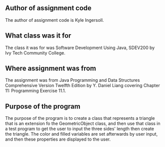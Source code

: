 ## Author of assignment code
The author of assignment code is Kyle Ingersoll.

## What class was it for 
The class it was for was Software Development Using Java, SDEV200 by Ivy Tech Community College.

## Where assignment was from
The assignment was from Java Programming and Data Structures Comprehensive Version Twelfth Edition by Y. Daniel Liang covering Chapter 11: Programming Exercise 11.1.

## Purpose of the program
The purpose of the program is to create a class that represents a triangle that is an extension fo the GeometricObject class, and then use that class in a test program to get the user to input the three sides' length then create the triangle. The color and filled variables are set afterwards by user input, and then these properties are displayed to the user.
